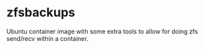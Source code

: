 # zfsbackups
Ubuntu container image with some extra tools to allow for doing zfs send/recv within a container.
